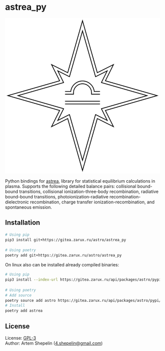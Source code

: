 # astrea_py

![logo](assets/logo.svg)

Python bindings for [astrea](https://gitea.zarux.ru/astro/astrea), library for
statistical equilibrium calculations in plasma. Supports the following detailed
balance pairs: collisional bound-bound transitions, collisional
ionization-three-body recombination, radiative bound-bound transitions,
photoionization-radiative recombination-dielectronic recombination, charge
transfer ionization-recombination, and spontaneous emission.

## Installation

```sh
# Using pip
pip3 install git+https://gitea.zarux.ru/astro/astrea_py

# Using poetry
poetry add git+https://gitea.zarux.ru/astro/astrea_py
```

On linux also can be installed already compiled binaries:

```sh
# Using pip
pip3 install --index-url https://gitea.zarux.ru/api/packages/astro/pypi/simple astrea

# Using poetry
# Add source
poetry source add astro https://gitea.zarux.ru/api/packages/astro/pypi/simple
# Install
poetry add astrea
```

## License

License: [GPL-3](./LICENSE)  
Author: Artem Shepelin (4.shepelin@gmail.com)